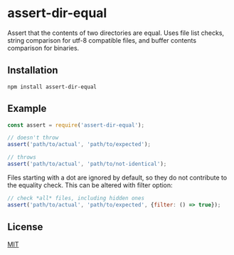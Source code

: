 
# assert-dir-equal

Assert that the contents of two directories are equal. Uses file list checks, string comparison for utf-8 compatible files, and buffer contents comparison for binaries.

## Installation

    npm install assert-dir-equal

## Example

```js
const assert = require('assert-dir-equal');

// doesn't throw
assert('path/to/actual', 'path/to/expected');

// throws
assert('path/to/actual', 'path/to/not-identical');
```

Files starting with a dot are ignored by default, so they do not contribute to the equality check. This can be altered with filter option:

```js
// check *all* files, including hidden ones
assert('path/to/actual', 'path/to/expected', {filter: () => true});
```

## License

[MIT](LICENSE)
